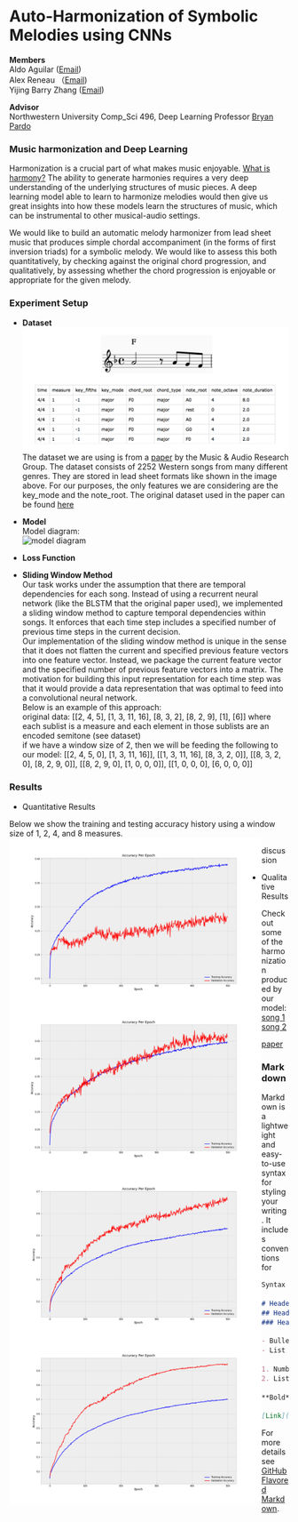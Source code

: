# Auto-Harmonization of Symbolic Melodies using CNNs

**Members**  
Aldo Aguilar ([Email](aldoaguilar2022@u.northwestern.edu))  
Alex Reneau （[Email](alexreneau2021@u.northwestern.edu))  
Yijing Barry Zhang ([Email](yijingzhang2021@u.northwestern.edu))  

**Advisor**  
Northwestern University Comp_Sci 496, Deep Learning
Professor [Bryan Pardo](https://users.cs.northwestern.edu/~pardo/)


 
 
### Music harmonization and Deep Learning
Harmonization is a crucial part of what makes music enjoyable. [What is harmony?](https://www.youtube.com/watch?v=eRkgK4jfi6M&ab_channel=WIRED) The ability to generate harmonies requires a very deep understanding of the underlying structures of music pieces. A deep learning model able to learn to harmonize melodies would then give us great insights into how these models learn the structures of music, which can be instrumental to other musical-audio settings.

We would like to build an automatic melody harmonizer from lead sheet music that produces simple chordal accompaniment (in the forms of first inversion triads) for a symbolic melody. We would like to assess this both quantitatively, by checking against the original chord progression, and qualitatively, by assessing whether the chord progression is enjoyable or appropriate for the given melody.


### Experiment Setup
* **Dataset**  
![dataset example](https://github.com/nub3Ar/AutoHarmonizer/blob/main/dataformat.png?raw=true)  
The dataset we are using is from a [paper](https://arxiv.org/ftp/arxiv/papers/1712/1712.01011.pdf) by the Music & Audio Research Group. The dataset consists of 2252 Western songs from many different genres. They are stored in lead sheet formats like shown in the image above. For our purposes, the only features we are considering are the key_mode and the note_root.
 The original dataset used in the paper can be found [here](http://marg.snu.ac.kr/chord_generation/#)
* **Model**  
Model diagram:  
![model diagram]()

* **Loss Function**
* **Sliding Window Method**  
Our task works under the assumption that there are temporal dependencies for each song. Instead of using a recurrent neural network (like the BLSTM that the original paper used), we implemented a sliding window method to capture temporal dependencies within songs. It enforces that each time step includes a specified number of previous time steps in the current decision.  
Our implementation of the sliding window method is unique in the sense that it does not flatten the current and specified previous feature vectors into one feature vector. Instead, we package the current feature vector and the specified number of previous feature vectors into a matrix. The motivation for building this input representation for each time step was that it would provide a data representation that was optimal to feed into a convolutional neural network.  
Below is an example of this approach:  
original data: [[2, 4, 5], [1, 3, 11, 16], [8, 3, 2], [8, 2, 9], [1], [6]] where each sublist is a measure and each element in those sublists are an encoded semitone (see dataset)  
if we have a window size of 2, then we will be feeding the following to our model:
[[2, 4, 5, 0], [1, 3, 11, 16]], [[1, 3, 11, 16], [8, 3, 2, 0]], [[8, 3, 2, 0], [8, 2, 9, 0]], [[8, 2, 9, 0], [1, 0, 0, 0]], [[1, 0, 0, 0], [6, 0, 0, 0]]




### Results  
* Quantitative Results  

Below we show the training and testing accuracy history using a window size of 1, 2, 4, and 8 measures. 
<img src="https://github.com/nub3Ar/AutoHarmonizer/blob/main/docs/WindowSize1Accuracy.png?raw=true" align="left" height="300" width="455">
<img src="https://github.com/nub3Ar/AutoHarmonizer/blob/main/docs/WindowSize2Accuracy.png?raw=true" align="left" height="300" width="455">
<img src="https://github.com/nub3Ar/AutoHarmonizer/blob/main/docs/WindowSize4Accuracy.png?raw=true" align="left" height="300" width="455">
<img src="https://github.com/nub3Ar/AutoHarmonizer/blob/main/docs/WindowSize8Accuracy.png?raw=true" align="left" height="300" width="455">
<br>

discussion
  
* Qualitative Results  

Check out some of the harmonization produced by our model:  
[song 1]()  
[song 2]()  

[paper](www.google.com)



### Markdown

Markdown is a lightweight and easy-to-use syntax for styling your writing. It includes conventions for

```markdown
Syntax highlighted code block

# Header 1
## Header 2
### Header 3

- Bulleted
- List

1. Numbered
2. List

**Bold** and _Italic_ and `Code` text

[Link](url) and ![Image](src)
```

For more details see [GitHub Flavored Markdown](https://guides.github.com/features/mastering-markdown/).
